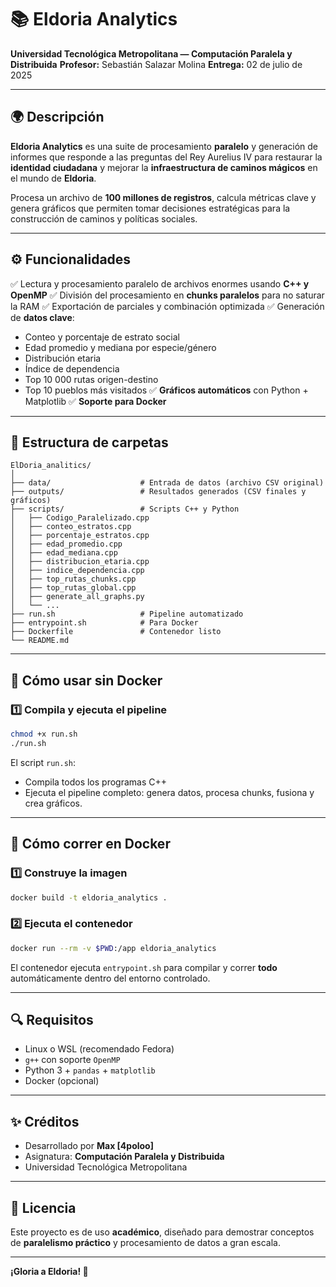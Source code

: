 # 📚 Eldoria Analytics

**Universidad Tecnológica Metropolitana — Computación Paralela y Distribuida**
**Profesor:** Sebastián Salazar Molina
**Entrega:** 02 de julio de 2025

---

## 🌍 Descripción

**Eldoria Analytics** es una suite de procesamiento **paralelo** y generación de informes que responde a las preguntas del Rey Aurelius IV para restaurar la **identidad ciudadana** y mejorar la **infraestructura de caminos mágicos** en el mundo de **Eldoria**.

Procesa un archivo de **100 millones de registros**, calcula métricas clave y genera gráficos que permiten tomar decisiones estratégicas para la construcción de caminos y políticas sociales.

---

## ⚙️ Funcionalidades

✅ Lectura y procesamiento paralelo de archivos enormes usando **C++ y OpenMP**
✅ División del procesamiento en **chunks paralelos** para no saturar la RAM
✅ Exportación de parciales y combinación optimizada
✅ Generación de **datos clave**:

* Conteo y porcentaje de estrato social
* Edad promedio y mediana por especie/género
* Distribución etaria
* Índice de dependencia
* Top 10 000 rutas origen-destino
* Top 10 pueblos más visitados
  ✅ **Gráficos automáticos** con Python + Matplotlib
  ✅ **Soporte para Docker**

---

## 📁 Estructura de carpetas

```
ElDoria_analitics/
│
├── data/                    # Entrada de datos (archivo CSV original)
├── outputs/                 # Resultados generados (CSV finales y gráficos)
├── scripts/                 # Scripts C++ y Python
│   ├── Codigo_Paralelizado.cpp
│   ├── conteo_estratos.cpp
│   ├── porcentaje_estratos.cpp
│   ├── edad_promedio.cpp
│   ├── edad_mediana.cpp
│   ├── distribucion_etaria.cpp
│   ├── indice_dependencia.cpp
│   ├── top_rutas_chunks.cpp
│   ├── top_rutas_global.cpp
│   ├── generate_all_graphs.py
│   └── ...
├── run.sh                   # Pipeline automatizado
├── entrypoint.sh            # Para Docker
├── Dockerfile               # Contenedor listo
└── README.md
```

---

## 🚀 Cómo usar sin Docker

### 1️⃣ Compila y ejecuta el pipeline

```bash
chmod +x run.sh
./run.sh
```

El script `run.sh`:

* Compila todos los programas C++
* Ejecuta el pipeline completo: genera datos, procesa chunks, fusiona y crea gráficos.

---

## 🐳 Cómo correr en Docker

### 1️⃣ Construye la imagen

```bash
docker build -t eldoria_analytics .
```

### 2️⃣ Ejecuta el contenedor

```bash
docker run --rm -v $PWD:/app eldoria_analytics
```

El contenedor ejecuta `entrypoint.sh` para compilar y correr **todo** automáticamente dentro del entorno controlado.

---

## 🔍 Requisitos

* Linux o WSL (recomendado Fedora)
* `g++` con soporte `OpenMP`
* Python 3 + `pandas` + `matplotlib`
* Docker (opcional)

---

## ✨ Créditos

* Desarrollado por **Max \[4poloo]**
* Asignatura: **Computación Paralela y Distribuida**
* Universidad Tecnológica Metropolitana

---

## 📌 Licencia

Este proyecto es de uso **académico**, diseñado para demostrar conceptos de **paralelismo práctico** y procesamiento de datos a gran escala.

---

**¡Gloria a Eldoria! 🌟**
